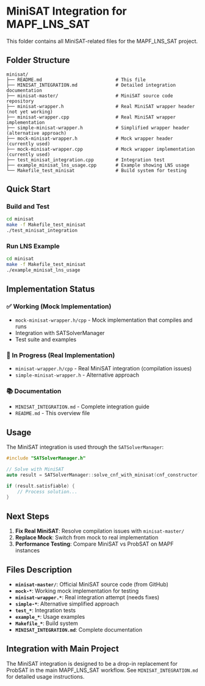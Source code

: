 # MiniSAT Integration for MAPF_LNS_SAT

This folder contains all MiniSAT-related files for the MAPF_LNS_SAT project.

## Folder Structure

```
minisat/
├── README.md                           # This file
├── MINISAT_INTEGRATION.md              # Detailed integration documentation
├── minisat-master/                     # MiniSAT source code repository
├── minisat-wrapper.h                   # Real MiniSAT wrapper header (not yet working)
├── minisat-wrapper.cpp                 # Real MiniSAT wrapper implementation
├── simple-minisat-wrapper.h            # Simplified wrapper header (alternative approach)
├── mock-minisat-wrapper.h              # Mock wrapper header (currently used)
├── mock-minisat-wrapper.cpp            # Mock wrapper implementation (currently used)
├── test_minisat_integration.cpp        # Integration test
├── example_minisat_lns_usage.cpp       # Example showing LNS usage
└── Makefile_test_minisat               # Build system for testing
```

## Quick Start

### Build and Test
```bash
cd minisat
make -f Makefile_test_minisat
./test_minisat_integration
```

### Run LNS Example
```bash
cd minisat
make -f Makefile_test_minisat
./example_minisat_lns_usage
```

## Implementation Status

### ✅ Working (Mock Implementation)
- `mock-minisat-wrapper.h/cpp` - Mock implementation that compiles and runs
- Integration with SATSolverManager
- Test suite and examples

### 🔄 In Progress (Real Implementation)
- `minisat-wrapper.h/cpp` - Real MiniSAT integration (compilation issues)
- `simple-minisat-wrapper.h` - Alternative approach

### 📚 Documentation
- `MINISAT_INTEGRATION.md` - Complete integration guide
- `README.md` - This overview file

## Usage

The MiniSAT integration is used through the `SATSolverManager`:

```cpp
#include "SATSolverManager.h"

// Solve with MiniSAT
auto result = SATSolverManager::solve_cnf_with_minisat(cnf_constructor);

if (result.satisfiable) {
    // Process solution...
}
```

## Next Steps

1. **Fix Real MiniSAT**: Resolve compilation issues with `minisat-master/`
2. **Replace Mock**: Switch from mock to real implementation
3. **Performance Testing**: Compare MiniSAT vs ProbSAT on MAPF instances

## Files Description

- **`minisat-master/`**: Official MiniSAT source code (from GitHub)
- **`mock-*`**: Working mock implementation for testing
- **`minisat-wrapper.*`**: Real integration attempt (needs fixes)
- **`simple-*`**: Alternative simplified approach
- **`test_*`**: Integration tests
- **`example_*`**: Usage examples
- **`Makefile_*`**: Build system
- **`MINISAT_INTEGRATION.md`**: Complete documentation

## Integration with Main Project

The MiniSAT integration is designed to be a drop-in replacement for ProbSAT in the main MAPF_LNS_SAT workflow. See `MINISAT_INTEGRATION.md` for detailed usage instructions. 